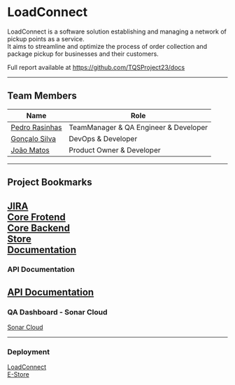# LoadConnect

LoadConnect is a software solution establishing and managing a network of pickup points as a service.   
It aims to streamline and optimize the process of order collection and package pickup for businesses and their customers. 


Full report available at https://github.com/TQSProject23/docs

----

## Team Members

| Name  | Role         |
|-------|--------------|
| [Pedro Rasinhas](https://github.com/r4sinhas) | TeamManager & QA Engineer & Developer |
| [Gonçalo Silva](https://github.com/GoncaloSilva25) | DevOps & Developer | 
| [João Matos](https://github.com/JoaoMat10) | Product Owner & Developer | 
----
## Project Bookmarks
[JIRA](https://tqsproject23.atlassian.net/jira/software/projects/TP/boards/1)  
[Core Frotend](https://github.com/TQSProject23/core_frontend)  
[Core Backend](https://github.com/TQSProject23/core_backend)  
[Store](https://github.com/TQSProject23/store_moreorless)  
[Documentation](https://github.com/TQSProject23/docs)  
----

### API Documentation
[API Documentation](https://loadconnect.azurewebsites.net/swagger-ui/index.html)
----

### QA Dashboard - Sonar Cloud
[Sonar Cloud](https://sonarcloud.io/project/overview?id=TQSProject23_core_backend)  

----

### Deployment

[LoadConnect](https://loadconnect-ad7d6.web.app/)    
[E-Store](https://bytewave-baad0.web.app/)

